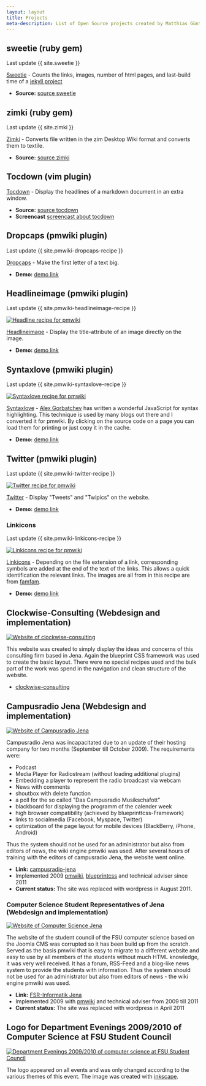 ```yaml
---
layout: layout
title: Projects
meta-description: List of Open Source projects created by Matthias Günther
---
```

## sweetie (ruby gem)

<section class="lastupdate">
  Last update {{ site.sweetie }}
</section>

<div class="clearer"></div>

[Sweetie](https://rubygems.org/gems/sweetie) - Counts the links, images, number of html pages, and
last-build time of a [jekyll project](http://jekyllrb.com)

- **Source:** [source sweetie](https://github.com/matthias-guenther/sweetie)


## zimki (ruby gem)

<section class="lastupdate">
  Last update {{ site.zimki }}
</section>

<div class="clearer"></div>

[Zimki](https://rubygems.org/gems/zimki) - Converts file written in the zim Desktop Wiki format and
converts them to textile.

- **Source:** [source zimki](https://github.com/matthias-guenther/zimki)


## Tocdown (vim plugin)

[Tocdown](http://www.vim.org/scripts/script.php?script_id=3856) - Display the headlines of
a markdown document in an extra window.

- **Source:** [source tocdown](https://github.com/matthias-guenther/tocdown)
- **Screencast** [screencast about tocdown](http://www.screenr.com/zvos)


## Dropcaps (pmwiki plugin)

<section class="lastupdate">
  Last update {{ site.pmwiki-dropcaps-recipe }}
</section>

<div class="clearer"></div>

[Dropcaps](http://www.pmwiki.org/wiki/Cookbook/Dropcaps) - Make the first letter of a
text big.

- **Demo:** [demo link](http://pmwiki.wikimatze.de/pmwiki-2.2.5/pmwiki.php?n=Main.DropCaps)


## Headlineimage (pmwiki plugin)

<section class="lastupdate">
  Last update {{ site.pmwiki-headlineimage-recipe }}
</section>

<div class="clearer"></div>

<a href="http://farm8.staticflickr.com/7213/7284689512_f855d570b6.jpg" title="Headline recipe for pmwiki" class="fancybox"><img src="http://farm8.staticflickr.com/7213/7284689512_f855d570b6_n.jpg" class="center" alt="Headline recipe for pmwiki"/></a>

[Headlineimage](http://www.pmwiki.org/wiki/Cookbook/HeadlineImage) - Display the
title-attribute of an image directly on the image.

- **Demo:** [demo link](http://pmwiki.wikimatze.de/pmwiki-2.2.5/pmwiki.php?n=Main.Headlineimage)


## Syntaxlove (pmwiki plugin)

<section class="lastupdate">
  Last update {{ site.pmwiki-syntaxlove-recipe }}
</section>

<div class="clearer"></div>

<a href="http://farm9.staticflickr.com/8005/7284689280_87ac2f7271_b.jpg" title="Syntaxlove recipe for pmwiki" class="fancybox"><img src="http://farm9.staticflickr.com/8005/7284689280_87ac2f7271_z.jpg" class="center" alt="Syntaxlove recipe for pmwiki"/></a>

[Syntaxlove](http://www.pmwiki.org/wiki/Cookbook/Syntaxlove) -
[Alex Gorbatchev](http://alexgorbatchev.com/SyntaxHighlighter) has written a wonderful JavaScript
for syntax highlighting. This technique is used by many blogs out there and I converted it for
pmwiki. By clicking on the source code on a page you can load them for printing or just copy it in
the cache.

- **Demo:** [demo link](http://pmwiki.wikimatze.de/pmwiki-2.2.5/pmwiki.php?n=Main.Syntaxlove)


## Twitter (pmwiki plugin)

<section class="lastupdate">
  Last update {{ site.pmwiki-twitter-recipe }}
</section>

<div class="clearer"></div>

<a href="http://farm9.staticflickr.com/8162/7284689208_f21d51eb35_b.jpg" title="Twitter recipe for pmwiki" class="fancybox"><img src="http://farm9.staticflickr.com/8162/7284689208_f21d51eb35_z.jpg" class="center" alt="Twitter recipe for pmwiki"/></a>

[Twitter](http://www.pmwiki.org/wiki/Cookbook/Twitter) - Display "Tweets" and "Twipics" on the
website.

- **Demo:** [demo link](http://pmwiki.wikimatze.de/pmwiki-2.2.5/pmwiki.php?n=Main.Twitter)


### Linkicons

<section class="lastupdate">
  Last update {{ site.pmwiki-linkicons-recipe }}
</section>

<div class="clearer"></div>

<a href="http://farm9.staticflickr.com/8011/7284599918_342e65a2bd.jpg" title="Linkicons recipe for pmwiki" class="fancybox"><img src="http://farm9.staticflickr.com/8011/7284599918_342e65a2bd.jpg" class="center" alt="Linkicons recipe for pmwiki"/></a>

[Linkicons](http://www.pmwiki.org/wiki/Cookbook/LinkIcons) - Depending on the file extension of a
link, corresponding symbols are added at the end of the text of the links.  This allows a quick
identification the relevant links. The images are all from in this recipe are from
[famfam](http://www.famfamfam.com).

- **Demo:** [demo link](http://pmwiki.wikimatze.de/pmwiki-2.2.5/pmwiki.php?n=Main.Linkicons)


## Clockwise-Consulting (Webdesign and implementation)

<a href="http://farm8.staticflickr.com/7240/7284690144_abb5849b80_b.jpg" title="Website of clockwise-consulting" class="fancybox"><img src="http://farm8.staticflickr.com/7240/7284690144_abb5849b80_z.jpg" class="center" alt="Website of clockwise-consulting"/></a>

This website was created to simply display the ideas and concerns of this consulting firm based in
Jena. Again the blueprint CSS framework was used to create the basic layout. There were no special
recipes used and the bulk part of the work was spend in the navigation and clean structure of the
website.

- [clockwise-consulting](http://www.clockwise-consulting.de)


## Campusradio Jena (Webdesign and implementation)

<a href="http://farm9.staticflickr.com/8166/7284688770_746fe6c8ab_b.jpg" title="Website of Campusradio Jena" class="fancybox"><img src="http://farm9.staticflickr.com/8166/7284688770_746fe6c8ab_z.jpg" class="center" alt="Website of Campusradio Jena"/></a>

Campusradio Jena was incapacitated due to an update of their hosting company for two months (September till October
2009). The requirements were:

- Podcast
- Media Player for Radiostream (without loading additional plugins)
- Embedding a player to represent the radio broadcast via webcam
- News with comments
- shoutbox with delete function
- a poll for the so called "Das Campusradio Musikschafott"
- blackboard for displaying the programm of the calender week
- high browser compatibility (achieved by blueprinttcss-Framework)
- links to socialmedia (Facebook, Myspace, Twitter)
- optimization of the page layout for mobile devices (BlackBerry, iPhone, Android)


Thus the system should not be used for an administrator but also from editors of news, the wiki engine pmwiki was used.
After several hours of training with the editors of campusradio Jena, the website went online.


- **Link:** [campusradio-jena](http://www.campusradio-jena.de)
- Implemented 2009 [pmwiki](http://www.pmwiki.org), [blueprintcss](http://blueprintcss.org) and technical adviser since
  2011
- **Current status:** The site was replaced with wordpress in August 2011.


### Computer Science Student Representatives of Jena (Webdesign and implementation)

<a href="http://farm8.staticflickr.com/7104/7284689428_2157086f0e_b.jpg" title="Website of Computer Science Jena" class="fancybox"><img src="http://farm8.staticflickr.com/7104/7284689428_2157086f0e_z.jpg" class="center" alt="Website of Computer Science Jena"/></a>

The website of the student council of the FSU computer science based on the Joomla CMS was corrupted so it has been
build up from the scratch.  Served as the basis pmwiki that is easy to migrate to a different website and easy to use by
all members of the students without much HTML knowledge, it was very well received. It has a forum, RSS-Feed and a
blog-like news system to provide the students with information. Thus the system should not be used for an administrator
but also from editors of news - the wiki engine pmwiki was used.

- **Link:** [FSR-Informatik Jena](http://users.minet.uni-jena.de/~fsrinfo)
- Implemented 2009 with [pmwiki](http://www.pmwiki.org) and technical adviser from 2009
  till 2011
- **Current status:** The site was replaced with wordpress in April 2011


## Logo for Department Evenings 2009/2010 of Computer Science at FSU Student Council

<a href="http://farm9.staticflickr.com/8002/7284689342_e600775b9a_z.jpg" title="Department Evenings 2009/2010 of computer science at FSU Student Council" class="fancybox"><img src="http://farm9.staticflickr.com/8002/7284689342_e600775b9a_z.jpg" class="center" alt="Department Evenings 2009/2010 of computer science at FSU Student Council"/></a>

The logo appeared on all events and was only changed according to the various themes of this event. The image was
created with [inkscape](http://www.inkscape.org).

